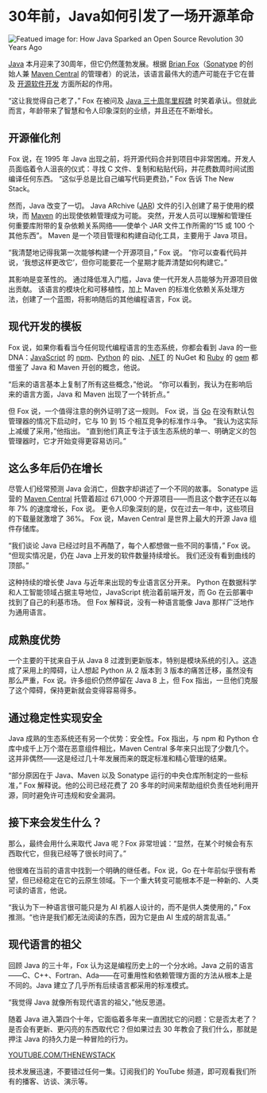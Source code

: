 # 30年前，Java如何引发了一场开源革命

![Featued image for: How Java Sparked an Open Source Revolution 30 Years Ago](https://cdn.thenewstack.io/media/2025/05/1e51165f-priscilla-gyamfi-jd9dmh1lxea-unsplash-1-1-1024x682.jpg)

[Java](https://thenewstack.io/introduction-to-java-programming-language/) 本月迎来了30周年，但它仍然蓬勃发展。根据 [Brian Fox](https://www.linkedin.com/in/brianefox/)（[Sonatype](https://www.sonatype.com/) 的创始人兼 [Maven Central](https://central.sonatype.com/) 的管理者）的说法，该语言最伟大的遗产可能在于它在普及 [开源软件开发](https://thenewstack.io/open-source/) 方面所起的作用。

“这让我觉得自己老了，” Fox 在被问及 [Java 三十周年里程碑](https://thenewstack.io/java-at-30-the-genius-behind-the-code-that-changed-tech) 时笑着承认。但就此而言，年龄带来了智慧和令人印象深刻的业绩，并且还在不断增长。

## 开源催化剂

Fox 说，在 1995 年 Java 出现之前，将开源代码合并到项目中非常困难。开发人员面临着令人沮丧的仪式：寻找 C 文件、复制和粘贴代码，并花费数周时间试图编译任何东西。 “这似乎总是比自己编写代码更费劲，” Fox 告诉 The New Stack。

然而，Java 改变了一切。 Java ARchive ([JAR](https://thenewstack.io/how-to-find-dangerous-log4j-libraries/)) 文件的引入创建了易于使用的模块，而 [Maven](https://maven.apache.org/) 的出现使依赖管理成为可能。 突然，开发人员可以理解和管理任何重要库附带的复杂依赖关系网络——使单个 JAR 文件工作所需的“15 或 100 个其他东西”。 Maven 是一个项目管理和构建自动化工具，主要用于 Java 项目。

“我清楚地记得我第一次能够构建一个开源项目，” Fox 说。 “你可以查看代码并说，‘我想这样更改它’，但你可能要花一个星期才能弄清楚如何构建它。”

其影响是变革性的。 通过降低准入门槛，Java 使一代开发人员能够为开源项目做出贡献。 该语言的模块化和可移植性，加上 Maven 的标准化依赖关系处理方法，创建了一个蓝图，将影响随后的其他编程语言，Fox 说。

## 现代开发的模板

Fox 说，如果你看看当今任何现代编程语言的生态系统，你都会看到 Java 的一些 DNA：[JavaScript](https://thenewstack.io/javascript/) 的 [npm](https://thenewstack.io/is-npm-a-hotbed-of-malware/)、[Python](https://thenewstack.io/python/) 的 [pip](https://thenewstack.io/how-to-use-python-pip-and-why-you-need-to/)、[.NET](https://thenewstack.io/net-modernization-github-copilot-upgrade-eases-migrations/) 的 NuGet 和 [Ruby](https://thenewstack.io/ruby-devs-try-sinatra-before-moving-up-to-ruby-on-rails/) 的 [gem](https://thenewstack.io/ruby-devs-try-sinatra-before-moving-up-to-ruby-on-rails/) 都借鉴了 Java 和 Maven 开创的概念，他说。

“后来的语言基本上复制了所有这些概念，”他说。 “你可以看到，我认为在影响后来的语言方面，Java 和 Maven 出现了一个转折点。”

但 Fox 说，一个值得注意的例外证明了这一规则。 Fox 说，当 [Go](https://thenewstack.io/introduction-to-go-programming-language/) 在没有默认包管理器的情况下启动时，它与 10 到 15 个相互竞争的标准作斗争。 “我认为这实际上减缓了采用，”他指出。 “直到他们真正专注于该生态系统的单一、明确定义的包管理器时，它才开始变得更容易访问。”

## 这么多年后仍在增长

尽管人们经常预测 Java 会消亡，但数字却讲述了一个不同的故事。 Sonatype 运营的 [Maven Central](https://central.sonatype.com/) 托管着超过 671,000 个开源项目——而且这个数字还在以每年 7% 的速度增长，Fox 说。 更令人印象深刻的是，仅在过去一年中，这些项目的下载量就激增了 36%。 Fox 说，Maven Central 是世界上最大的开源 Java 组件存储库。

“我们谈论 Java 已经过时且不再酷了，每个人都想做一些不同的事情，” Fox 说。 “但现实情况是，仍在 Java 上开发的软件数量持续增长。 我们还没有看到曲线的顶部。”

这种持续的增长使 Java 与近年来出现的专业语言区分开来。 Python 在数据科学和人工智能领域占据主导地位，JavaScript 统治着前端开发，而 Go 在云部署中找到了自己的利基市场。 但 Fox 解释说，没有一种语言能像 Java 那样广泛地作为通用语言。

## 成熟度优势
一个主要的干扰来自于从 Java 8 过渡到更新版本，特别是模块系统的引入。这造成了采用上的障碍，让人想起 Python 从 2 版本到 3 版本的痛苦迁移，虽然没有那么严重，Fox 说。许多组织仍然停留在 Java 8 上，但 Fox 指出，一旦他们克服了这个障碍，保持更新就会变得容易得多。

## 通过稳定性实现安全

Java 成熟的生态系统还有另一个优势：安全性。Fox 指出，与 npm 和 Python 仓库中成千上万个潜在恶意组件相比，Maven Central 多年来只出现了少数几个。这并非偶然——这是经过几十年发展而来的既定标准和精心管理的结果。

“部分原因在于 Java、Maven 以及 Sonatype 运行的中央仓库所制定的一些标准，” Fox 解释说。他的公司已经花费了 20 多年的时间来帮助组织负责任地利用开源，同时避免许可违规和安全漏洞。

## 接下来会发生什么？

那么，最终会用什么来取代 Java 呢？Fox 非常坦诚：“显然，在某个时候会有东西取代它，但我已经等了很长时间了。”

他很难在当前的语言中找到一个明确的继任者。Fox 说，Go 在十年前似乎很有希望，但已经稳定在它的云原生领域。下一个重大转变可能根本不是一种新的、人类可读的语言，他说。

“我认为下一种语言很可能只是为 AI 机器人设计的，而不是供人类使用的，” Fox 推测。“也许是我们都无法阅读的东西，因为它是由 AI 生成的胡言乱语。”

## 现代语言的祖父

回顾 Java 的三十年，Fox 认为这是编程历史上的一个分水岭。Java 之前的语言——C、C++、Fortran、Ada——在可重用性和依赖管理方面的方法从根本上是不同的。Java 建立了几乎所有后续语言都采用的标准模式。

“我觉得 Java 就像所有现代语言的祖父，”他反思道。

随着 Java 进入第四个十年，它面临着多年来一直困扰它的问题：它是否太老了？是否会有更新、更闪亮的东西取代它？但如果过去 30 年教会了我们什么，那就是押注 Java 的持久力是一种冒险的行为。

[YOUTUBE.COM/THENEWSTACK](https://youtube.com/thenewstack?sub_confirmation=1)

技术发展迅速，不要错过任何一集。订阅我们的 YouTube
频道，即可观看我们所有的播客、访谈、演示等。